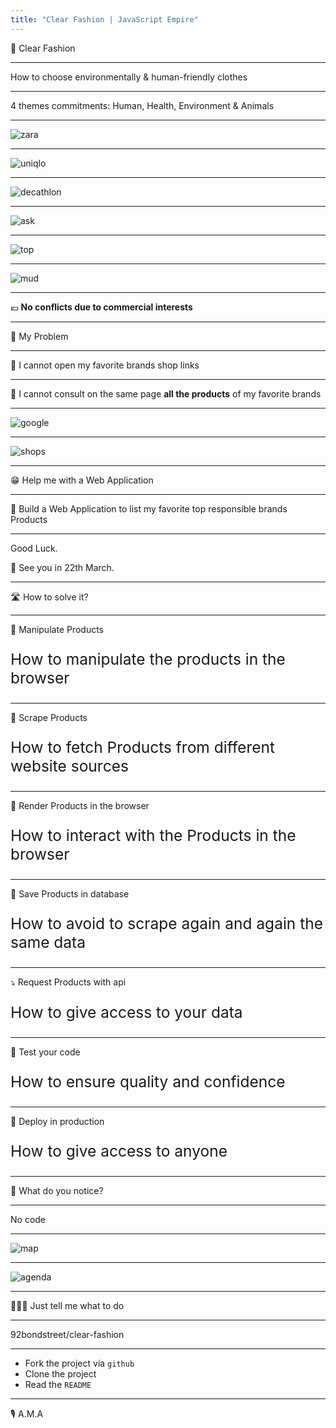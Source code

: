 ```yaml
---
title: "Clear Fashion | JavaScript Empire"
---
```


💙 Clear Fashion

---

How to choose environmentally & human-friendly clothes

---

4 themes commitments: Human, Health, Environment & Animals

---

![zara](./zara.png) <!-- .element height="50%" width="50%" -->

---

![uniqlo](./uniqlo.png) <!-- .element height="50%" width="50%" -->

---

![decathlon](./decathlon.png) <!-- .element height="50%" width="50%" -->

---

![ask](./ask.png) <!-- .element height="50%" width="50%" -->

---

![top](./top.png) <!-- .element height="50%" width="50%" -->

---

![mud](./mud.png) <!-- .element height="50%" width="50%" -->

---

💶 **No conflicts due to commercial interests**

---

🤔 My Problem

---

🔗 I cannot open my favorite brands shop links

---

📱 I cannot consult on the same page **all the products** of my favorite brands

---

![google](./google.jpg)

---

![shops](./shops.jpg)

---

😁 Help me with a Web Application

---

🎯 Build a Web Application to list my favorite top responsible brands Products

---

Good Luck.

📅 See you in 22th March.

---

🛣 How to solve it?

---

👖 Manipulate Products

<p style="font-size: 1.75em;">How to manipulate the products in the browser</p>

---

🧹 Scrape Products

<p style="font-size: 1.75em;">How to fetch Products from different website sources</p>

---

📱 Render Products in the browser

<p style="font-size: 1.75em;">How to interact with the Products in the browser</p>

---

💽 Save Products in database

<p style="font-size: 1.75em;">How to avoid to scrape again and again the same data</p>

---

⤵️ Request Products with api

<p style="font-size: 1.75em;">How to give access to your data</p>

---

🐛 Test your code

<p style="font-size: 1.75em;">How to ensure quality and confidence</p>

---

🚀 Deploy in production

<p style="font-size: 1.75em;">How to give access to anyone</p>

---

🤔 What do you notice?

---

No code

---

![map](./map.jpg)

---

![agenda](./agenda.png)

---

👩🏽‍💻 Just tell me what to do

---

92bondstreet/clear-fashion

---

* Fork the project via `github`
* Clone the project
* Read the `README`

---

🎙 A.M.A
